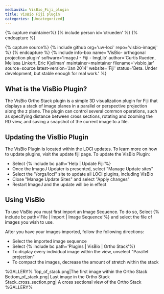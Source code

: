 ```yaml
---
mediawiki: VisBio_Fiji_plugin
title: VisBio Fiji plugin
categories: [Uncategorized]
---
```



{% capture maintainer%}
{% include person id='ctrueden' %}
{% endcapture %}

{% capture source%}
{% include github org='uw-loci' repo='visbio-imagej' %}
{% endcapture %}
{% include info-box name='VisBio- orthogonal projection plugin' software='ImageJ - Fiji - ImgLib' author='Curtis Rueden, Melissa Linkert, Eric Kjellman' maintainer=maintainer filename='visbio.jar' source=source latest-version='Jan 2014' website='Fiji' status='Beta. Under development, but stable enough for real work.' %}

## What is the VisBio Plugin?

The VisBio Ortho Stack plugin is a simple 3D visualization plugin for Fiji that displays a stack of image planes in a parallel or perspective projection along the z plane. The plugin can control several common operations, such as specifying distance between cross sections, rotating and zooming the RD view, and saving a snapshot of the current image to a file.

## Updating the VisBio Plugin

The VisBio Plugin is located within the LOCI updates. To learn more on how to update plugins, visit the update fiji page. To update the VisBio Plugin:

-   Select {% include bc path='Help | Update Fiji'%}
-   Once the ImageJ Updater is presented, select "Manage Update sites"
-   Select the "/orgs/loci" site to update all LOCI plugins, including VisBio
-   Close "Manage Update Sites" and select "Apply changes"
-   Restart ImageJ and the update will be in effect

## Using VisBio

To use VisBio you must first import an Image Sequence. To do so, Select {% include bc path='File | Import | Image Sequence'%} and select the file of images you wish to use.

After you have your images imported, follow the following directions: 

-   Select the imported image sequence
-   Select {% include bc path='Plugins | VisBio | Ortho Stack'%}
-   To display every individual image within the view, unselect "Parallel projection"
-   To compact the images, decrease the amount of stretch within the stack

%GALLERY% Top_of_stack.png|The first image within the Ortho Stack Bottom_of_stack.png| Last image in the Ortho Stack Stack_cross_section.png| A cross sectional view of the Ortho Stack %GALLERY%
